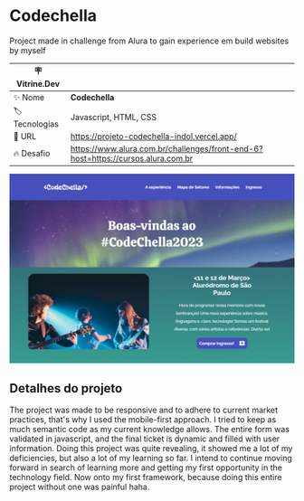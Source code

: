 # Codechella

Project made in challenge from Alura to gain experience em build websites by myself

| :placard: Vitrine.Dev |     |
| -------------  | --- |
| :sparkles: Nome        | **Codechella**
| :label: Tecnologias | Javascript, HTML, CSS
| :rocket: URL         | https://projeto-codechella-indol.vercel.app/ 
| :fire: Desafio     | https://www.alura.com.br/challenges/front-end-6?host=https://cursos.alura.com.br

<!-- Inserir imagem com a #vitrinedev ao final do link -->
![codechella-index](./assets/screenshot-index.png#vitrinedev)

## Detalhes do projeto

The project was made to be responsive and to adhere to current market practices, that's why I used the mobile-first approach. I tried to keep as much semantic code as my current knowledge allows. The entire form was validated in javascript, and the final ticket is dynamic and filled with user information. Doing this project was quite revealing, it showed me a lot of my deficiencies, but also a lot of my learning so far. I intend to continue moving forward in search of learning more and getting my first opportunity in the technology field. Now onto my first framework, because doing this entire project without one was painful haha.



